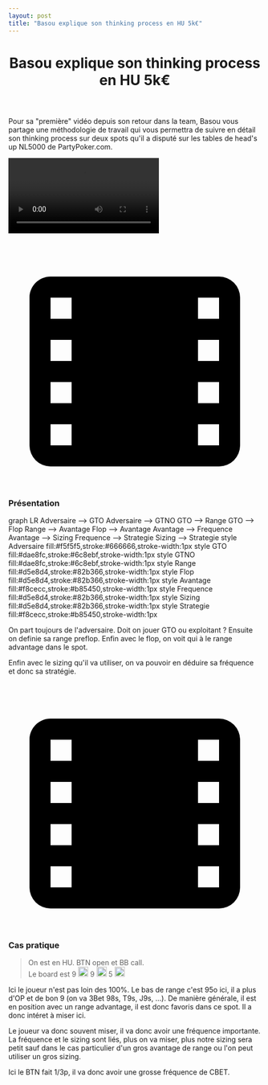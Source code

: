 ```yaml
---
layout: post
title: "Basou explique son thinking process en HU 5k€"
---
```


<header>
  <h1>
    Basou explique son thinking process en HU 5k€
  </h1>
</header>
<div class="content">
  <p>
    Pour sa "première" vidéo depuis son retour dans la team, Basou vous partage une méthodologie de travail qui vous permettra de suivre en détail son thinking process sur deux spots qu'il a disputé sur les tables de head's up NL5000 de PartyPoker.com.
  </p>
  <div class="video-container">
    <video id="player" controls>
      <source src="http://videos.poker-academie.com/videos/Basou_NL5K.mp4" type="video/mp4" />
    </video>
  </div>
  <h3>
    <a class="link" href="#" onclick="document.querySelector('#player').currentTime=210">
      <svg viewBox="0 0 24 24">
        <path d="M4 3h16a2 2 0 0 1 2 2v14a2 2 0 0 1-2 2H4a2 2 0 0 1-2-2V5c0-1.1.9-2 2-2zm0 2v2h2V5H4zm0 4v2h2V9H4zm0 4v2h2v-2H4zm0 4v2h2v-2H4zM18 5v2h2V5h-2zm0 4v2h2V9h-2zm0 4v2h2v-2h-2zm0 4v2h2v-2h-2z"></path>
        <path d="M9 5h6a1 1 0 0 1 1 1v4a1 1 0 0 1-1 1H9a1 1 0 0 1-1-1V6a1 1 0 0 1 1-1zm0 8h6a1 1 0 0 1 1 1v4a1 1 0 0 1-1 1H9a1 1 0 0 1-1-1v-4a1 1 0 0 1 1-1z"></path>
      </svg>
    </a>
    Présentation
  </h3>
  <div class="mermaid">
    graph LR
    Adversaire --> GTO
    Adversaire --> GTNO
    GTO --> Range
    GTO --> Flop
    Range --> Avantage
    Flop --> Avantage
    Avantage --> Frequence
    Avantage --> Sizing
    Frequence --> Strategie
    Sizing --> Strategie
    style Adversaire fill:#f5f5f5,stroke:#666666,stroke-width:1px
    style GTO fill:#dae8fc,stroke:#6c8ebf,stroke-width:1px
    style GTNO fill:#dae8fc,stroke:#6c8ebf,stroke-width:1px
    style Range fill:#d5e8d4,stroke:#82b366,stroke-width:1px
    style Flop fill:#d5e8d4,stroke:#82b366,stroke-width:1px
    style Avantage fill:#f8cecc,stroke:#b85450,stroke-width:1px
    style Frequence fill:#d5e8d4,stroke:#82b366,stroke-width:1px
    style Sizing fill:#d5e8d4,stroke:#82b366,stroke-width:1px
    style Strategie fill:#f8cecc,stroke:#b85450,stroke-width:1px
  </div>
  <p>
    On part toujours de l'adversaire. Doit on jouer GTO ou exploitant ? Ensuite on definie sa range preflop. Enfin avec le flop, on voit qui à le range advantage dans le spot.
  </p>
  <p>
    Enfin avec le sizing qu'il va utiliser, on va pouvoir en déduire sa fréquence et donc sa stratégie.
  </p>
  <h3>
    <a class="link" href="#" onclick="document.querySelector('#player').currentTime=360">
      <svg viewBox="0 0 24 24">
        <path d="M4 3h16a2 2 0 0 1 2 2v14a2 2 0 0 1-2 2H4a2 2 0 0 1-2-2V5c0-1.1.9-2 2-2zm0 2v2h2V5H4zm0 4v2h2V9H4zm0 4v2h2v-2H4zm0 4v2h2v-2H4zM18 5v2h2V5h-2zm0 4v2h2V9h-2zm0 4v2h2v-2h-2zm0 4v2h2v-2h-2z"></path>
        <path d="M9 5h6a1 1 0 0 1 1 1v4a1 1 0 0 1-1 1H9a1 1 0 0 1-1-1V6a1 1 0 0 1 1-1zm0 8h6a1 1 0 0 1 1 1v4a1 1 0 0 1-1 1H9a1 1 0 0 1-1-1v-4a1 1 0 0 1 1-1z"></path>
      </svg>
    </a>
    Cas pratique
  </h3>
  <blockquote>
    On est en HU. BTN open et BB call. <br/>
    Le board est
    9 <img style="width: 20px;" src="https://github.githubassets.com/images/icons/emoji/unicode/2663.png?v8" />
    9 <img style="width: 20px;" src="https://github.githubassets.com/images/icons/emoji/unicode/2764.png?v8" />
    5 <img style="width: 20px;" src="https://github.githubassets.com/images/icons/emoji/unicode/1f537.png?v8" />
  </blockquote>
  <p>
    Ici le joueur n'est pas loin des 100%. Le bas de range c'est 95o ici, il a plus d'OP et de bon 9 (on va 3Bet 98s, T9s, J9s, ...). De manière générale, il est en position avec un range advantage, il est donc favoris dans ce spot. Il a donc intéret à miser ici.
  </p>
  <p>
    Le joueur va donc souvent miser, il va donc avoir une fréquence importante. La fréquence et le sizing sont liés, plus on va miser, plus notre sizing sera petit sauf dans le cas particulier d'un gros avantage de range ou l'on peut utiliser un gros sizing.
  </p>
  <p>
    Ici le BTN fait 1/3p, il va donc avoir une grosse fréquence de CBET.
  </p>
</div>

<script>mermaid.initialize({startOnLoad:true});</script>
